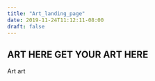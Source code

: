 ```yaml
---
title: "Art_landing_page"
date: 2019-11-24T11:12:11-08:00
draft: false
---
```


## ART HERE GET YOUR ART HERE 
Art art
